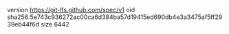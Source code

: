 version https://git-lfs.github.com/spec/v1
oid sha256:5e743c936272ac00ca6d384ba57d19415ed690db4e3a3475af5ff2939eb44f6d
size 6442
